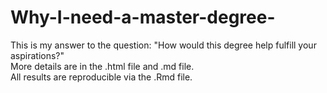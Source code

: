 # Why-I-need-a-master-degree-
This is my answer to the question: "How would this degree help fulfill your aspirations?"   
More details are in the .html file and .md file.   
All results are reproducible via the .Rmd file. 
